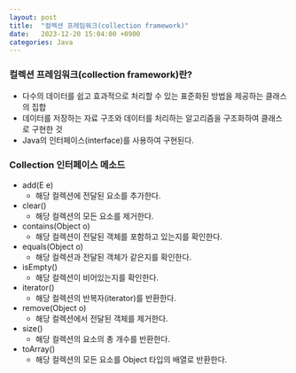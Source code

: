 ```yaml
---
layout: post
title:  "컬렉션 프레임워크(collection framework)"
date:   2023-12-20 15:04:00 +0900
categories: Java
---
```


### 컬렉션 프레임워크(collection framework)란?

- 다수의 데이터를 쉽고 효과적으로 처리할 수 있는 표준화된 방법을 제공하는 클래스의 집합
- 데이터를 저장하는 자료 구조와 데이터를 처리하는 알고리즘을 구조화하여 클래스로 구현한 것
- Java의 인터페이스(interface)를 사용하여 구현된다.

### Collection 인터페이스 메소드

- add(E e)
    - 해당 컬렉션에 전달된 요소를 추가한다.
- clear()
    - 해당 컬렉션의 모든 요소를 제거한다.
- contains(Object o)
    - 해당 컬렉션이 전달된 객체를 포함하고 있는지를 확인한다.
- equals(Object o)
    - 해당 컬렉션과 전달된 객체가 같은지를 확인한다.
- isEmpty()
    - 해당 컬렉션이 비어있는지를 확인한다.
- iterator()
    - 해당 컬렉션의 반복자(iterator)를 반환한다.
- remove(Object o)
    - 해당 컬렉션에서 전달된 객체를 제거한다.
- size()
    - 해당 컬렉션의 요소의 총 개수를 반환한다.
- toArray()
    - 해당 컬렉션의 모든 요소를 Object 타입의 배열로 반환한다.
